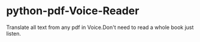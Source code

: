 # python-pdf-Voice-Reader
 Translate  all text from any pdf in Voice.Don't need to read a whole book just listen.

